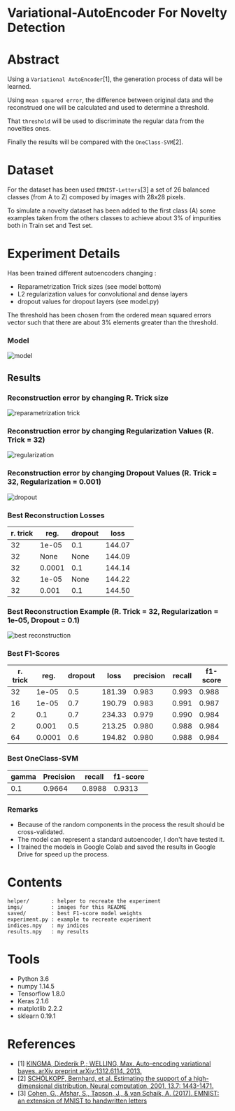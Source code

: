# Variational-AutoEncoder For Novelty Detection

# Abstract
Using a `Variational AutoEncoder`[1], the generation process of data will be learned.

Using `mean squared error`, the difference between original data and the reconstrued one will be calculated and used to determine a threshold.

That `threshold` will be used to discriminate the regular data from the novelties ones.

Finally the results will be compared with the `OneClass-SVM`[2].

# Dataset
For the dataset has been used `EMNIST-Letters`[3] a set of 26 balanced classes (from A to Z) composed by images with 28x28 pixels.

To simulate a novelty dataset has been added to the first class (A) some examples taken from the others classes to achieve about 3% of impurities both in Train set and Test set.

# Experiment Details
Has been trained different autoencoders changing :
- Reparametrization Trick sizes (see model bottom)
- L2 regularization values for convolutional and dense layers
- dropout values for dropout layers (see model.py)

The threshold has been chosen from the ordered mean squared errors vector such that there are about 3% elements greater than the threshold.

### Model
![model](imgs/vae.png)

## Results
### Reconstruction error by changing R. Trick size
![reparametrization trick](imgs/hids.png)

### Reconstruction error by changing Regularization Values (R. Trick = 32)
![regularization](imgs/H32.png)

### Reconstruction error by changing Dropout Values (R. Trick = 32, Regularization = 0.001)
![dropout](imgs/H32_R001.png)

### Best Reconstruction Losses
r. trick | reg. | dropout | loss  
-------- | ---- | ------- | ----
32 | 1e-05 | 0.1    | 144.07
32 | None | None | 144.09
32 | 0.0001 | 0.1   | 144.14
32 | 1e-05 |  None | 144.22
32 | 0.001 | 0.1 | 144.50

### Best Reconstruction Example (R. Trick = 32, Regularization = 1e-05, Dropout = 0.1)
![best reconstruction](imgs/best_rec.png)

### Best F1-Scores
r. trick | reg. | dropout | loss | precision | recall | f1-score 
-------- | ---- | ------- | ---- | --------- | ------ | --------
32 | 1e-05 | 0.5    |  181.39  |  0.983  |  0.993  |  0.988  
16 | 1e-05 | 0.7    |  190.79  |  0.983  |  0.991  |  0.987  
2 | 0.1 | 0.7      |  234.33  |  0.979  |  0.990  |  0.984  
2 | 0.001 | 0.5    |  213.25  |  0.980  |  0.988  |  0.984 
64 | 0.0001 | 0.6   |  194.82  |  0.980  |  0.988  |  0.984 

### Best OneClass-SVM
gamma |  Precision | recall | f1-score
----- |  --------- | ------ | --------
0.1   |    0.9664  | 0.8988 |  0.9313 

### Remarks
- Because of the random components in the process the result should be cross-validated.
- The model can represent a standard autoencoder, I don't have tested it.
- I trained the models in Google Colab and saved the results in Google Drive for speed up the process.

# Contents
```
helper/       : helper to recreate the experiment
imgs/         : images for this README
saved/        : best F1-score model weights
experiment.py : example to recreate experiment
indices.npy   : my indices 
results.npy   : my results
```

# Tools
- Python 3.6
- numpy 1.14.5
- Tensorflow 1.8.0
- Keras 2.1.6
- matplotlib 2.2.2
- sklearn 0.19.1

# References
- [1] [KINGMA, Diederik P.; WELLING, Max. Auto-encoding variational bayes. arXiv preprint arXiv:1312.6114, 2013.](https://arxiv.org/pdf/1312.6114.pdf)
- [2] [SCHÖLKOPF, Bernhard, et al. Estimating the support of a high-dimensional distribution. Neural computation, 2001, 13.7: 1443-1471.](https://www.mitpressjournals.org/doi/pdfplus/10.1162/089976601750264965)
- [3] [Cohen, G., Afshar, S., Tapson, J., & van Schaik, A. (2017). EMNIST: an extension of MNIST to handwritten letters](https://www.nist.gov/itl/iad/image-group/emnist-dataset)
